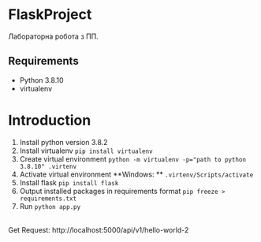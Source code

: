 # FlaskProject
Лабораторна робота з ПП.
## Requirements
- Python 3.8.10
- virtualenv

# Introduction
1. Install python version 3.8.2           
2. Install virtualenv                     `pip install virtualenv` 
3. Create virtual environment             `python -m virtualenv -p="path to python 3.8.10" .virtenv`
4. Activate virtual environment
**Windows: **                                       `.virtenv/Scripts/activate`
5. Install flask                                    `pip install flask`
6. Output installed packages in requirements format  `pip freeze > requirements.txt` 
6. Run                                                `python app.py`

<br/>
Get Request: http://localhost:5000/api/v1/hello-world-2
